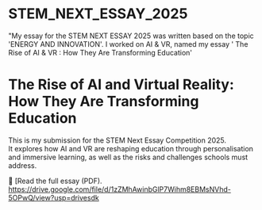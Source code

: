 # STEM_NEXT_ESSAY_2025
"My essay for the STEM NEXT ESSAY 2025 was written based on the topic 'ENERGY AND INNOVATION'. I worked on AI & VR, named my essay ' The Rise of AI & VR : How They Are Transforming Education'

# The Rise of AI and Virtual Reality: How They Are Transforming Education  

This is my submission for the STEM Next Essay Competition 2025.  
It explores how AI and VR are reshaping education through personalisation and immersive learning, as well as the risks and challenges schools must address.  

📄 [Read the full essay (PDF). 
https://drive.google.com/file/d/1zZMhAwinbGlP7Wihm8EBMsNVhd-5OPwQ/view?usp=drivesdk
